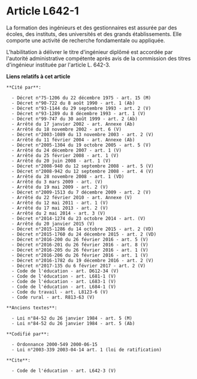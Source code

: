 # Article L642-1

La formation des ingénieurs et des gestionnaires est assurée par des écoles, des instituts, des universités et des grands
établissements. Elle comporte une activité de recherche fondamentale ou appliquée.

L'habilitation à délivrer le titre d'ingénieur diplômé est accordée par l'autorité administrative compétente après avis de la
commission des titres d'ingénieur instituée par l'article L. 642-3.

**Liens relatifs à cet article**

	**Cité par**:

	  - Décret n°75-1206 du 22 décembre 1975 - art. 15 (M)
	  - Décret n°90-722 du 8 août 1990 - art. 1 (Ab)
	  - Décret n°93-1144 du 29 septembre 1993 - art. 2 (V)
	  - Décret n°93-1289 du 8 décembre 1993 - art. 1 (V)
	  - Décret n°99-747 du 30 août 1999 - art. 2 (Ab)
	  - Arrêté du 17 janvier 2002 - art. Annexe (Ab)
	  - Arrêté du 18 novembre 2002 - art. 6 (V)
	  - Décret n°2003-1089 du 13 novembre 2003 - art. 2 (V)
	  - Arrêté du 11 février 2004 - art. Annexe (Ab)
	  - Décret n°2005-1304 du 19 octobre 2005 - art. 5 (V)
	  - Arrêté du 24 décembre 2007 - art. 1 (V)
	  - Arrêté du 25 février 2008 - art. 1 (V)
	  - Arrêté du 20 juin 2008 - art. 1 (V)
	  - Décret n°2008-940 du 12 septembre 2008 - art. 5 (V)
	  - Décret n°2008-942 du 12 septembre 2008 - art. 4 (V)
	  - Arrêté du 28 novembre 2008 - art. 1 (VD)
	  - Arrêté du 3 mars 2009 - art. (V)
	  - Arrêté du 19 mai 2009 - art. 2 (V)
	  - Décret n°2009-1513 du 7 décembre 2009 - art. 2 (V)
	  - Arrêté du 22 février 2010 - art. Annexe (V)
	  - Arrêté du 12 mai 2011 - art. 1 (V)
	  - Arrêté du 17 mai 2013 - art. 2 (V)
	  - Arrêté du 2 mai 2014 - art. 3 (V)
	  - Décret n°2014-1274 du 23 octobre 2014 - art. (V)
	  - Arrêté du 20 janvier 2015 (V)
	  - Décret n°2015-1286 du 14 octobre 2015 - art. 2 (VD)
	  - Décret n°2015-1760 du 24 décembre 2015 - art. 2 (VD)
	  - Décret n°2016-200 du 26 février 2016 - art. 5 (V)
	  - Décret n°2016-201 du 26 février 2016 - art. 8 (V)
	  - Décret n°2016-205 du 26 février 2016 - art. 1 (V)
	  - Décret n°2016-206 du 26 février 2016 - art. 1 (V)
	  - Décret n°2016-1782 du 19 décembre 2016 - art. 2 (V)
	  - Décret n°2017-135 du 6 février 2017 - art. 2 (V)
	  - Code de l'éducation - art. D612-34 (V)
	  - Code de l'éducation - art. L681-1 (V)
	  - Code de l'éducation - art. L683-1 (V)
	  - Code de l'éducation - art. L684-1 (V)
	  - Code du travail - art. L8123-6 (V)
	  - Code rural - art. R813-63 (V)

	**Anciens textes**:

	  - Loi n°84-52 du 26 janvier 1984 - art. 5 (M)
	  - Loi n°84-52 du 26 janvier 1984 - art. 5 (Ab)

	**Codifié par**:

	  - Ordonnance 2000-549 2000-06-15
	  - Loi n°2003-339 2003-04-14 art. 1 (loi de ratification)

	**Cite**:

	  - Code de l'éducation - art. L642-3 (V)
